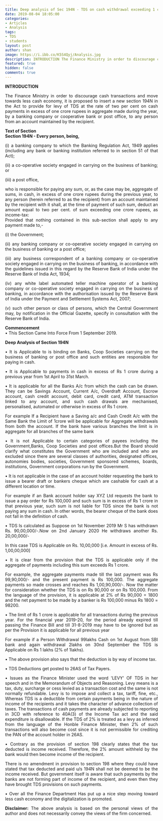 ```yaml
---
title: Deep analysis of Sec 194N - TDS on cash withdrawal exceeding 1 crore
date: 2019-08-04 18:05:00 
categories:
- Articles
- Analysis
tags:
- TDS
- students
layout: post
author: shan
image: https://i.ibb.co/K5S4Qyj/Analysis.jpg
description: INTRODUCTION The Finance Ministry in order to discourage cash transactions and move towards less cash economy, it is proposed to insert a new section 194N.
featured: true
hidden: false
comments: true
---
```

<p style="text-align: justify;"><strong>INTRODUCTION </strong></p>

<p style="text-align: justify;">The Finance Ministry in order to discourage cash transactions and move towards less cash economy, it is proposed to insert a new section 194N in the Act to provide for levy of TDS at the rate of two per cent on cash payments in excess of one crore rupees in aggregate made during the year, by a banking company or cooperative bank or post office, to any person from an account maintained by the recipient.</p>

<p style="text-align: justify;"><strong>Text of Section<br />
Section 194N - Every person, being,</strong></p>

<p style="text-align: justify;">(i) a banking company to which the Banking Regulation Act, 1949 applies (including any bank or banking institution referred to in section 51 of that Act);</p>

<p style="text-align: justify;">(ii) a co-operative society engaged in carrying on the business of banking; or</p>

<p style="text-align: justify;">(iii) a post office,</p>

<p style="text-align: justify;">who is responsible for paying any sum, or, as the case may be, aggregate of sums, in cash, in excess of one crore rupees during the previous year, to any person (herein referred to as the recipient) from an account maintained by the recipient with it shall, at the time of payment of such sum, deduct an amount equal to two per cent. of sum exceeding one crore rupees, as income-tax:<br />
Provided that nothing contained in this sub-section shall apply to any payment made to,-</p>

<p style="text-align: justify;">(i) the Government;</p>

<p style="text-align: justify;">(ii) any banking company or co-operative society engaged in carrying on the business of banking or a post office;</p>

<p style="text-align: justify;">(iii) any business correspondent of a banking company or co-operative society engaged in carrying on the business of banking, in accordance with the guidelines issued in this regard by the Reserve Bank of India under the Reserve Bank of India Act, 1934;</p>

<p style="text-align: justify;">(iv) any white label automated teller machine operator of a banking company or co-operative society engaged in carrying on the business of banking, in accordance with the authorisation issued by the Reserve Bank of India under the Payment and Settlement Systems Act, 2007;</p>

<p style="text-align: justify;">(v) such other person or class of persons, which the Central Government may, by notification in the Official Gazette, specify in consultation with the Reserve Bank of India.</p>

<p style="text-align: justify;"><strong>Commencement </strong><br />
&bull; This Section Came Into Force From 1 September 2019.</p>

<p style="text-align: justify;"><strong>Deep Analysis of Section 194N</strong></p>

<p style="text-align: justify;">&bull; It is Applicable to is binding on Banks, Coop Societies carrying on the business of banking or post office and such entities are responsible for paying in cash.</p>

<p style="text-align: justify;">&bull; It is Applicable to payments in cash in excess of Rs 1 crore during a previous year from 1st April to 31st March.</p>

<p style="text-align: justify;">&bull; It is applicable for all the Banks A/c from which the cash can be drawn. They can be Savings Account, Current A/c, Overdraft Account, Escrow account, cash credit account, debit card, credit card, ATM transaction linked to any account, and such cash drawals are mechanised, personalised, automated or otherwise in excess of Rs 1 crore.</p>

<p style="text-align: justify;">For example If a Recipient have a Saving a/c and Cash Credit A/c with the Same Bank the Limit of 1crore will be applicable for Aggregate withdrawals from both the account. If the bank have various branches the limit is in aggregate for all branches of the same bank</p>

<p style="text-align: justify;">&bull; It is not Applicable to certain categories of payees including the Government,Banks, Coop Societies and post offices.But the Board should clarify what constitutes the Government who are included and who are excluded since there are several classes of authorities, designated offices, autonomies bodies, societies, Government sponsored schemes, boards, institutions, Government corporations run by the Government.</p>

<p style="text-align: justify;">&bull; It is not applicable in the case of an account holder requesting the bank to issue a bearer draft or bankers cheque which are cashable for cash at a different location or time.</p>

<p style="text-align: justify;">For example if an Bank account holder say XYZ Ltd requests the bank to issue a pay order for Rs 100,000 and such sum is in excess of Rs 1 crore in that previous year, such sum is not liable for TDS since the bank is not paying any sum in cash. In other words, the bearer cheque of the bank does not fall in the definition of cash.</p>

<p style="text-align: justify;">&bull; TDS Is calculated as Suppose on 1st November 2019 Mr S has withdrawn Rs. 90,00,000/-.Now on 2nd January 2020 He withdraws another Rs. 20,00,000/-</p>

<p style="text-align: justify;">In this case TDS is Applicable on Rs. 10,00,000 [i.e. Amount in excess of Rs. 1,00,00,000]</p>

<p style="text-align: justify;">&bull; It is clear from the provision that the TDS is applicable only if the aggregate of payments including this sum exceeds Rs 1 crore.</p>

<p style="text-align: justify;">For example, the aggregate payments made till the last payment was Rs 99,90,000/- and the present payment is Rs 100,000. The aggregate payments so made crosses and reaches Rs 1,00,90,000/-. Now the matter for consideration whether the TDS is on Rs 90,000 or on Rs 100,000. From the language of the provision, it is applicable at 2% of Rs 90,000 = 1800 and the net payment to be made by a banker is Rs 100,000 minus Rs 1800 = 98200.</p>

<p style="text-align: justify;">&bull; The limit of Rs 1 crore is applicable for all transactions during the previous year. For the financial year 2019-20, for the period already expired till passing the Finance Bill and till 31-8-2019 may have to be ignored but as per the Provision it is applicable for all previous year</p>

<p style="text-align: justify;">For example if a Person Withdrawal 99lakhs Cash on 1st August from SBI bank and again withdrawal 2lakhs on 30nd September the TDS is Applicable on Rs 1 lakhs (2% of 1lakhs).</p>

<p style="text-align: justify;">&bull; The above provision also says that the deduction is by way of income tax.</p>

<p style="text-align: justify;">&bull; TDS Deductions get posted to 26AS of Tax Payers.</p>

<p style="text-align: justify;">&bull; Issues as the Finance Minister used the word &#39;LEVY&#39; OF TDS in her speech and in the Memorandum of Objects and Reasoning. Levy means is a tax, duty, surcharge or cess levied as a transaction cost and the same is not normally refundable. Levy is to impose and collect a tax, tariff, fine, etc., Whereas TDS is a deductible from certain payments being in the nature of income of the recipients and it takes the character of advance collection of taxes. The transactions of cash payments are already subjected to reporting in 3CD with reference to 40A(3) of the Income Tax act and the said expenditure is disallowable. If the TDS of 2% is treated as a levy as inferred from the language of the Honble Finance Minister, then 2% of such transactions will also become cost since it is not permissible for crediting the PAN of the account holder in 26AS.</p>

<p style="text-align: justify;">&bull; Contrary as the provision of section 198 clearly states that the tax deducted is income received. Therefore, the 2% amount withheld by the bank would then become income of the recipient.</p>

<p style="text-align: justify;">There is no amendment in provision to section 198 where they could have stated that tax deducted and paid u/s 194N shall not be deemed to be the income received. But government itself is aware that such payments by the banks are not forming part of income of the recipient, and even then they have brought TDS provisions on such payments.</p>

<p style="text-align: justify;">&bull; Over all the Finance Department Has put up a nice step moving toward less cash economy and the digitalization is promoted.</p>

<p style="text-align: justify;"><strong>Disclaimer:</strong> The above analysis is based on the personal views of the author and does not necessarily convey the views of the firm concerned.</p>

